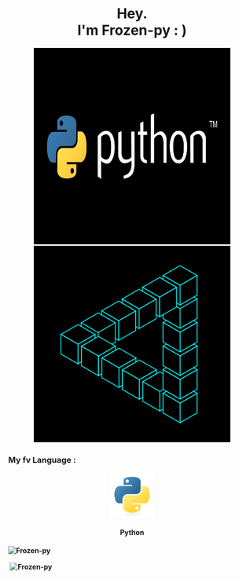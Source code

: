 <h1 align="center">Hey.<br>I'm Frozen-py : )</h1>

<div align="center">
 <img src="https://github.com/Frozen-py/Frozen-py/blob/main/aaa.jpg" width="400" height="400"><img src="https://github.com/Frozen-py/Frozen-py/blob/main/Ry6p.gif" width="400" height="400">

  <h3 align="left">My fv Language : </h3>
</a>  <a href="https://www.python.org" target="_blank"> <img src="https://raw.githubusercontent.com/devicons/devicon/master/icons/python/python-original.svg" alt="python" width="90" height="90"/> </a>
<h4><b>Python<b></h4>
</div>

<p><img align="center" src="https://github-readme-stats.vercel.app/api/top-langs?username=Frozen-py&show_icons=true&layout=compact&theme=highcontrast" alt="Frozen-py" /></p>

<p>&nbsp;<img align="center" src="https://github-readme-stats.vercel.app/api?username=Frozen-py&show_icons=true&theme=highcontrast" alt="Frozen-py" /></p>





